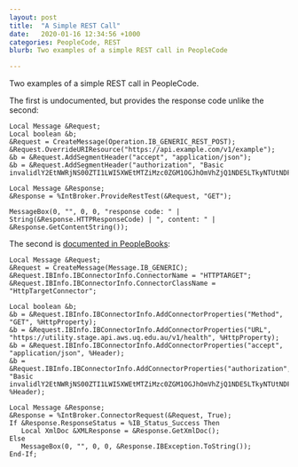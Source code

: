```yaml
---
layout: post
title:  "A Simple REST Call"
date:   2020-01-16 12:34:56 +1000
categories: PeopleCode, REST
blurb: Two examples of a simple REST call in PeopleCode

---
```


Two examples of a simple REST call in PeopleCode.

The first is undocumented, but provides the response code unlike the second:
```
Local Message &Request;
Local boolean &b;
&Request = CreateMessage(Operation.IB_GENERIC_REST_POST);
&Request.OverrideURIResource("https://api.example.com/v1/example");
&b = &Request.AddSegmentHeader("accept", "application/json");
&b = &Request.AddSegmentHeader("authorization", "Basic invalidlY2EtNWRjNS00ZTI1LWI5XWEtMTZiMzc0ZGM1OGJhOmVhZjQ1NDE5LTkyNTUtNDFlZi05NTdkLWVhNDlmNGI1MGRkMw==");

Local Message &Response;
&Response = %IntBroker.ProvideRestTest(&Request, "GET");

MessageBox(0, "", 0, 0, "response code: " | String(&Response.HTTPResponseCode) | ", content: " | &Response.GetContentString());
```
The second is [documented in PeopleBooks](https://docs.oracle.com/cd/E91187_01/pt855pbr2/eng/pt/tiba/task_BypassingIntegrationEnginestoSendMessages-497cf6.html?pli=ul_d133e61_tiba):

```
Local Message &Request;
&Request = CreateMessage(Message.IB_GENERIC);
&Request.IBInfo.IBConnectorInfo.ConnectorName = "HTTPTARGET";
&Request.IBInfo.IBConnectorInfo.ConnectorClassName = "HttpTargetConnector";
   
Local boolean &b;
&b = &Request.IBInfo.IBConnectorInfo.AddConnectorProperties("Method", "GET", %HttpProperty);
&b = &Request.IBInfo.IBConnectorInfo.AddConnectorProperties("URL", "https://utility.stage.api.aws.uq.edu.au/v1/health", %HttpProperty);
&b = &Request.IBInfo.IBConnectorInfo.AddConnectorProperties("accept", "application/json", %Header);
&b = &Request.IBInfo.IBConnectorInfo.AddConnectorProperties("authorization", "Basic invalidlY2EtNWRjNS00ZTI1LWI5XWEtMTZiMzc0ZGM1OGJhOmVhZjQ1NDE5LTkyNTUtNDFlZi05NTdkLWVhNDlmNGI1MGRkMw==", %Header);
   
Local Message &Response;
&Response = %IntBroker.ConnectorRequest(&Request, True);
If &Response.ResponseStatus = %IB_Status_Success Then
   Local XmlDoc &XMLResponse = &Response.GetXmlDoc();
Else
   MessageBox(0, "", 0, 0, &Response.IBException.ToString());
End-If;
```
